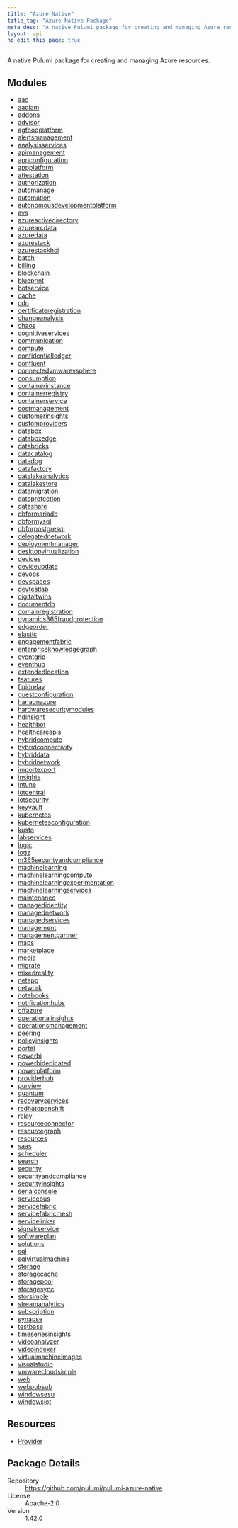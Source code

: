 ```yaml
---
title: "Azure Native"
title_tag: "Azure Native Package"
meta_desc: "A native Pulumi package for creating and managing Azure resources."
layout: api
no_edit_this_page: true
---
```


<!-- WARNING: this file was generated by Pulumi Docs Generator. -->
<!-- Do not edit by hand unless you're certain you know what you are doing! -->

A native Pulumi package for creating and managing Azure resources.

<h2 id="modules">Modules</h2>
<ul class="api">
    <li><a href="aad/" title="aad"><span class="api-symbol api-symbol--module"></span>aad</a></li>
    <li><a href="aadiam/" title="aadiam"><span class="api-symbol api-symbol--module"></span>aadiam</a></li>
    <li><a href="addons/" title="addons"><span class="api-symbol api-symbol--module"></span>addons</a></li>
    <li><a href="advisor/" title="advisor"><span class="api-symbol api-symbol--module"></span>advisor</a></li>
    <li><a href="agfoodplatform/" title="agfoodplatform"><span class="api-symbol api-symbol--module"></span>agfoodplatform</a></li>
    <li><a href="alertsmanagement/" title="alertsmanagement"><span class="api-symbol api-symbol--module"></span>alertsmanagement</a></li>
    <li><a href="analysisservices/" title="analysisservices"><span class="api-symbol api-symbol--module"></span>analysisservices</a></li>
    <li><a href="apimanagement/" title="apimanagement"><span class="api-symbol api-symbol--module"></span>apimanagement</a></li>
    <li><a href="appconfiguration/" title="appconfiguration"><span class="api-symbol api-symbol--module"></span>appconfiguration</a></li>
    <li><a href="appplatform/" title="appplatform"><span class="api-symbol api-symbol--module"></span>appplatform</a></li>
    <li><a href="attestation/" title="attestation"><span class="api-symbol api-symbol--module"></span>attestation</a></li>
    <li><a href="authorization/" title="authorization"><span class="api-symbol api-symbol--module"></span>authorization</a></li>
    <li><a href="automanage/" title="automanage"><span class="api-symbol api-symbol--module"></span>automanage</a></li>
    <li><a href="automation/" title="automation"><span class="api-symbol api-symbol--module"></span>automation</a></li>
    <li><a href="autonomousdevelopmentplatform/" title="autonomousdevelopmentplatform"><span class="api-symbol api-symbol--module"></span>autonomousdevelopmentplatform</a></li>
    <li><a href="avs/" title="avs"><span class="api-symbol api-symbol--module"></span>avs</a></li>
    <li><a href="azureactivedirectory/" title="azureactivedirectory"><span class="api-symbol api-symbol--module"></span>azureactivedirectory</a></li>
    <li><a href="azurearcdata/" title="azurearcdata"><span class="api-symbol api-symbol--module"></span>azurearcdata</a></li>
    <li><a href="azuredata/" title="azuredata"><span class="api-symbol api-symbol--module"></span>azuredata</a></li>
    <li><a href="azurestack/" title="azurestack"><span class="api-symbol api-symbol--module"></span>azurestack</a></li>
    <li><a href="azurestackhci/" title="azurestackhci"><span class="api-symbol api-symbol--module"></span>azurestackhci</a></li>
    <li><a href="batch/" title="batch"><span class="api-symbol api-symbol--module"></span>batch</a></li>
    <li><a href="billing/" title="billing"><span class="api-symbol api-symbol--module"></span>billing</a></li>
    <li><a href="blockchain/" title="blockchain"><span class="api-symbol api-symbol--module"></span>blockchain</a></li>
    <li><a href="blueprint/" title="blueprint"><span class="api-symbol api-symbol--module"></span>blueprint</a></li>
    <li><a href="botservice/" title="botservice"><span class="api-symbol api-symbol--module"></span>botservice</a></li>
    <li><a href="cache/" title="cache"><span class="api-symbol api-symbol--module"></span>cache</a></li>
    <li><a href="cdn/" title="cdn"><span class="api-symbol api-symbol--module"></span>cdn</a></li>
    <li><a href="certificateregistration/" title="certificateregistration"><span class="api-symbol api-symbol--module"></span>certificateregistration</a></li>
    <li><a href="changeanalysis/" title="changeanalysis"><span class="api-symbol api-symbol--module"></span>changeanalysis</a></li>
    <li><a href="chaos/" title="chaos"><span class="api-symbol api-symbol--module"></span>chaos</a></li>
    <li><a href="cognitiveservices/" title="cognitiveservices"><span class="api-symbol api-symbol--module"></span>cognitiveservices</a></li>
    <li><a href="communication/" title="communication"><span class="api-symbol api-symbol--module"></span>communication</a></li>
    <li><a href="compute/" title="compute"><span class="api-symbol api-symbol--module"></span>compute</a></li>
    <li><a href="confidentialledger/" title="confidentialledger"><span class="api-symbol api-symbol--module"></span>confidentialledger</a></li>
    <li><a href="confluent/" title="confluent"><span class="api-symbol api-symbol--module"></span>confluent</a></li>
    <li><a href="connectedvmwarevsphere/" title="connectedvmwarevsphere"><span class="api-symbol api-symbol--module"></span>connectedvmwarevsphere</a></li>
    <li><a href="consumption/" title="consumption"><span class="api-symbol api-symbol--module"></span>consumption</a></li>
    <li><a href="containerinstance/" title="containerinstance"><span class="api-symbol api-symbol--module"></span>containerinstance</a></li>
    <li><a href="containerregistry/" title="containerregistry"><span class="api-symbol api-symbol--module"></span>containerregistry</a></li>
    <li><a href="containerservice/" title="containerservice"><span class="api-symbol api-symbol--module"></span>containerservice</a></li>
    <li><a href="costmanagement/" title="costmanagement"><span class="api-symbol api-symbol--module"></span>costmanagement</a></li>
    <li><a href="customerinsights/" title="customerinsights"><span class="api-symbol api-symbol--module"></span>customerinsights</a></li>
    <li><a href="customproviders/" title="customproviders"><span class="api-symbol api-symbol--module"></span>customproviders</a></li>
    <li><a href="databox/" title="databox"><span class="api-symbol api-symbol--module"></span>databox</a></li>
    <li><a href="databoxedge/" title="databoxedge"><span class="api-symbol api-symbol--module"></span>databoxedge</a></li>
    <li><a href="databricks/" title="databricks"><span class="api-symbol api-symbol--module"></span>databricks</a></li>
    <li><a href="datacatalog/" title="datacatalog"><span class="api-symbol api-symbol--module"></span>datacatalog</a></li>
    <li><a href="datadog/" title="datadog"><span class="api-symbol api-symbol--module"></span>datadog</a></li>
    <li><a href="datafactory/" title="datafactory"><span class="api-symbol api-symbol--module"></span>datafactory</a></li>
    <li><a href="datalakeanalytics/" title="datalakeanalytics"><span class="api-symbol api-symbol--module"></span>datalakeanalytics</a></li>
    <li><a href="datalakestore/" title="datalakestore"><span class="api-symbol api-symbol--module"></span>datalakestore</a></li>
    <li><a href="datamigration/" title="datamigration"><span class="api-symbol api-symbol--module"></span>datamigration</a></li>
    <li><a href="dataprotection/" title="dataprotection"><span class="api-symbol api-symbol--module"></span>dataprotection</a></li>
    <li><a href="datashare/" title="datashare"><span class="api-symbol api-symbol--module"></span>datashare</a></li>
    <li><a href="dbformariadb/" title="dbformariadb"><span class="api-symbol api-symbol--module"></span>dbformariadb</a></li>
    <li><a href="dbformysql/" title="dbformysql"><span class="api-symbol api-symbol--module"></span>dbformysql</a></li>
    <li><a href="dbforpostgresql/" title="dbforpostgresql"><span class="api-symbol api-symbol--module"></span>dbforpostgresql</a></li>
    <li><a href="delegatednetwork/" title="delegatednetwork"><span class="api-symbol api-symbol--module"></span>delegatednetwork</a></li>
    <li><a href="deploymentmanager/" title="deploymentmanager"><span class="api-symbol api-symbol--module"></span>deploymentmanager</a></li>
    <li><a href="desktopvirtualization/" title="desktopvirtualization"><span class="api-symbol api-symbol--module"></span>desktopvirtualization</a></li>
    <li><a href="devices/" title="devices"><span class="api-symbol api-symbol--module"></span>devices</a></li>
    <li><a href="deviceupdate/" title="deviceupdate"><span class="api-symbol api-symbol--module"></span>deviceupdate</a></li>
    <li><a href="devops/" title="devops"><span class="api-symbol api-symbol--module"></span>devops</a></li>
    <li><a href="devspaces/" title="devspaces"><span class="api-symbol api-symbol--module"></span>devspaces</a></li>
    <li><a href="devtestlab/" title="devtestlab"><span class="api-symbol api-symbol--module"></span>devtestlab</a></li>
    <li><a href="digitaltwins/" title="digitaltwins"><span class="api-symbol api-symbol--module"></span>digitaltwins</a></li>
    <li><a href="documentdb/" title="documentdb"><span class="api-symbol api-symbol--module"></span>documentdb</a></li>
    <li><a href="domainregistration/" title="domainregistration"><span class="api-symbol api-symbol--module"></span>domainregistration</a></li>
    <li><a href="dynamics365fraudprotection/" title="dynamics365fraudprotection"><span class="api-symbol api-symbol--module"></span>dynamics365fraudprotection</a></li>
    <li><a href="edgeorder/" title="edgeorder"><span class="api-symbol api-symbol--module"></span>edgeorder</a></li>
    <li><a href="elastic/" title="elastic"><span class="api-symbol api-symbol--module"></span>elastic</a></li>
    <li><a href="engagementfabric/" title="engagementfabric"><span class="api-symbol api-symbol--module"></span>engagementfabric</a></li>
    <li><a href="enterpriseknowledgegraph/" title="enterpriseknowledgegraph"><span class="api-symbol api-symbol--module"></span>enterpriseknowledgegraph</a></li>
    <li><a href="eventgrid/" title="eventgrid"><span class="api-symbol api-symbol--module"></span>eventgrid</a></li>
    <li><a href="eventhub/" title="eventhub"><span class="api-symbol api-symbol--module"></span>eventhub</a></li>
    <li><a href="extendedlocation/" title="extendedlocation"><span class="api-symbol api-symbol--module"></span>extendedlocation</a></li>
    <li><a href="features/" title="features"><span class="api-symbol api-symbol--module"></span>features</a></li>
    <li><a href="fluidrelay/" title="fluidrelay"><span class="api-symbol api-symbol--module"></span>fluidrelay</a></li>
    <li><a href="guestconfiguration/" title="guestconfiguration"><span class="api-symbol api-symbol--module"></span>guestconfiguration</a></li>
    <li><a href="hanaonazure/" title="hanaonazure"><span class="api-symbol api-symbol--module"></span>hanaonazure</a></li>
    <li><a href="hardwaresecuritymodules/" title="hardwaresecuritymodules"><span class="api-symbol api-symbol--module"></span>hardwaresecuritymodules</a></li>
    <li><a href="hdinsight/" title="hdinsight"><span class="api-symbol api-symbol--module"></span>hdinsight</a></li>
    <li><a href="healthbot/" title="healthbot"><span class="api-symbol api-symbol--module"></span>healthbot</a></li>
    <li><a href="healthcareapis/" title="healthcareapis"><span class="api-symbol api-symbol--module"></span>healthcareapis</a></li>
    <li><a href="hybridcompute/" title="hybridcompute"><span class="api-symbol api-symbol--module"></span>hybridcompute</a></li>
    <li><a href="hybridconnectivity/" title="hybridconnectivity"><span class="api-symbol api-symbol--module"></span>hybridconnectivity</a></li>
    <li><a href="hybriddata/" title="hybriddata"><span class="api-symbol api-symbol--module"></span>hybriddata</a></li>
    <li><a href="hybridnetwork/" title="hybridnetwork"><span class="api-symbol api-symbol--module"></span>hybridnetwork</a></li>
    <li><a href="importexport/" title="importexport"><span class="api-symbol api-symbol--module"></span>importexport</a></li>
    <li><a href="insights/" title="insights"><span class="api-symbol api-symbol--module"></span>insights</a></li>
    <li><a href="intune/" title="intune"><span class="api-symbol api-symbol--module"></span>intune</a></li>
    <li><a href="iotcentral/" title="iotcentral"><span class="api-symbol api-symbol--module"></span>iotcentral</a></li>
    <li><a href="iotsecurity/" title="iotsecurity"><span class="api-symbol api-symbol--module"></span>iotsecurity</a></li>
    <li><a href="keyvault/" title="keyvault"><span class="api-symbol api-symbol--module"></span>keyvault</a></li>
    <li><a href="kubernetes/" title="kubernetes"><span class="api-symbol api-symbol--module"></span>kubernetes</a></li>
    <li><a href="kubernetesconfiguration/" title="kubernetesconfiguration"><span class="api-symbol api-symbol--module"></span>kubernetesconfiguration</a></li>
    <li><a href="kusto/" title="kusto"><span class="api-symbol api-symbol--module"></span>kusto</a></li>
    <li><a href="labservices/" title="labservices"><span class="api-symbol api-symbol--module"></span>labservices</a></li>
    <li><a href="logic/" title="logic"><span class="api-symbol api-symbol--module"></span>logic</a></li>
    <li><a href="logz/" title="logz"><span class="api-symbol api-symbol--module"></span>logz</a></li>
    <li><a href="m365securityandcompliance/" title="m365securityandcompliance"><span class="api-symbol api-symbol--module"></span>m365securityandcompliance</a></li>
    <li><a href="machinelearning/" title="machinelearning"><span class="api-symbol api-symbol--module"></span>machinelearning</a></li>
    <li><a href="machinelearningcompute/" title="machinelearningcompute"><span class="api-symbol api-symbol--module"></span>machinelearningcompute</a></li>
    <li><a href="machinelearningexperimentation/" title="machinelearningexperimentation"><span class="api-symbol api-symbol--module"></span>machinelearningexperimentation</a></li>
    <li><a href="machinelearningservices/" title="machinelearningservices"><span class="api-symbol api-symbol--module"></span>machinelearningservices</a></li>
    <li><a href="maintenance/" title="maintenance"><span class="api-symbol api-symbol--module"></span>maintenance</a></li>
    <li><a href="managedidentity/" title="managedidentity"><span class="api-symbol api-symbol--module"></span>managedidentity</a></li>
    <li><a href="managednetwork/" title="managednetwork"><span class="api-symbol api-symbol--module"></span>managednetwork</a></li>
    <li><a href="managedservices/" title="managedservices"><span class="api-symbol api-symbol--module"></span>managedservices</a></li>
    <li><a href="management/" title="management"><span class="api-symbol api-symbol--module"></span>management</a></li>
    <li><a href="managementpartner/" title="managementpartner"><span class="api-symbol api-symbol--module"></span>managementpartner</a></li>
    <li><a href="maps/" title="maps"><span class="api-symbol api-symbol--module"></span>maps</a></li>
    <li><a href="marketplace/" title="marketplace"><span class="api-symbol api-symbol--module"></span>marketplace</a></li>
    <li><a href="media/" title="media"><span class="api-symbol api-symbol--module"></span>media</a></li>
    <li><a href="migrate/" title="migrate"><span class="api-symbol api-symbol--module"></span>migrate</a></li>
    <li><a href="mixedreality/" title="mixedreality"><span class="api-symbol api-symbol--module"></span>mixedreality</a></li>
    <li><a href="netapp/" title="netapp"><span class="api-symbol api-symbol--module"></span>netapp</a></li>
    <li><a href="network/" title="network"><span class="api-symbol api-symbol--module"></span>network</a></li>
    <li><a href="notebooks/" title="notebooks"><span class="api-symbol api-symbol--module"></span>notebooks</a></li>
    <li><a href="notificationhubs/" title="notificationhubs"><span class="api-symbol api-symbol--module"></span>notificationhubs</a></li>
    <li><a href="offazure/" title="offazure"><span class="api-symbol api-symbol--module"></span>offazure</a></li>
    <li><a href="operationalinsights/" title="operationalinsights"><span class="api-symbol api-symbol--module"></span>operationalinsights</a></li>
    <li><a href="operationsmanagement/" title="operationsmanagement"><span class="api-symbol api-symbol--module"></span>operationsmanagement</a></li>
    <li><a href="peering/" title="peering"><span class="api-symbol api-symbol--module"></span>peering</a></li>
    <li><a href="policyinsights/" title="policyinsights"><span class="api-symbol api-symbol--module"></span>policyinsights</a></li>
    <li><a href="portal/" title="portal"><span class="api-symbol api-symbol--module"></span>portal</a></li>
    <li><a href="powerbi/" title="powerbi"><span class="api-symbol api-symbol--module"></span>powerbi</a></li>
    <li><a href="powerbidedicated/" title="powerbidedicated"><span class="api-symbol api-symbol--module"></span>powerbidedicated</a></li>
    <li><a href="powerplatform/" title="powerplatform"><span class="api-symbol api-symbol--module"></span>powerplatform</a></li>
    <li><a href="providerhub/" title="providerhub"><span class="api-symbol api-symbol--module"></span>providerhub</a></li>
    <li><a href="purview/" title="purview"><span class="api-symbol api-symbol--module"></span>purview</a></li>
    <li><a href="quantum/" title="quantum"><span class="api-symbol api-symbol--module"></span>quantum</a></li>
    <li><a href="recoveryservices/" title="recoveryservices"><span class="api-symbol api-symbol--module"></span>recoveryservices</a></li>
    <li><a href="redhatopenshift/" title="redhatopenshift"><span class="api-symbol api-symbol--module"></span>redhatopenshift</a></li>
    <li><a href="relay/" title="relay"><span class="api-symbol api-symbol--module"></span>relay</a></li>
    <li><a href="resourceconnector/" title="resourceconnector"><span class="api-symbol api-symbol--module"></span>resourceconnector</a></li>
    <li><a href="resourcegraph/" title="resourcegraph"><span class="api-symbol api-symbol--module"></span>resourcegraph</a></li>
    <li><a href="resources/" title="resources"><span class="api-symbol api-symbol--module"></span>resources</a></li>
    <li><a href="saas/" title="saas"><span class="api-symbol api-symbol--module"></span>saas</a></li>
    <li><a href="scheduler/" title="scheduler"><span class="api-symbol api-symbol--module"></span>scheduler</a></li>
    <li><a href="search/" title="search"><span class="api-symbol api-symbol--module"></span>search</a></li>
    <li><a href="security/" title="security"><span class="api-symbol api-symbol--module"></span>security</a></li>
    <li><a href="securityandcompliance/" title="securityandcompliance"><span class="api-symbol api-symbol--module"></span>securityandcompliance</a></li>
    <li><a href="securityinsights/" title="securityinsights"><span class="api-symbol api-symbol--module"></span>securityinsights</a></li>
    <li><a href="serialconsole/" title="serialconsole"><span class="api-symbol api-symbol--module"></span>serialconsole</a></li>
    <li><a href="servicebus/" title="servicebus"><span class="api-symbol api-symbol--module"></span>servicebus</a></li>
    <li><a href="servicefabric/" title="servicefabric"><span class="api-symbol api-symbol--module"></span>servicefabric</a></li>
    <li><a href="servicefabricmesh/" title="servicefabricmesh"><span class="api-symbol api-symbol--module"></span>servicefabricmesh</a></li>
    <li><a href="servicelinker/" title="servicelinker"><span class="api-symbol api-symbol--module"></span>servicelinker</a></li>
    <li><a href="signalrservice/" title="signalrservice"><span class="api-symbol api-symbol--module"></span>signalrservice</a></li>
    <li><a href="softwareplan/" title="softwareplan"><span class="api-symbol api-symbol--module"></span>softwareplan</a></li>
    <li><a href="solutions/" title="solutions"><span class="api-symbol api-symbol--module"></span>solutions</a></li>
    <li><a href="sql/" title="sql"><span class="api-symbol api-symbol--module"></span>sql</a></li>
    <li><a href="sqlvirtualmachine/" title="sqlvirtualmachine"><span class="api-symbol api-symbol--module"></span>sqlvirtualmachine</a></li>
    <li><a href="storage/" title="storage"><span class="api-symbol api-symbol--module"></span>storage</a></li>
    <li><a href="storagecache/" title="storagecache"><span class="api-symbol api-symbol--module"></span>storagecache</a></li>
    <li><a href="storagepool/" title="storagepool"><span class="api-symbol api-symbol--module"></span>storagepool</a></li>
    <li><a href="storagesync/" title="storagesync"><span class="api-symbol api-symbol--module"></span>storagesync</a></li>
    <li><a href="storsimple/" title="storsimple"><span class="api-symbol api-symbol--module"></span>storsimple</a></li>
    <li><a href="streamanalytics/" title="streamanalytics"><span class="api-symbol api-symbol--module"></span>streamanalytics</a></li>
    <li><a href="subscription/" title="subscription"><span class="api-symbol api-symbol--module"></span>subscription</a></li>
    <li><a href="synapse/" title="synapse"><span class="api-symbol api-symbol--module"></span>synapse</a></li>
    <li><a href="testbase/" title="testbase"><span class="api-symbol api-symbol--module"></span>testbase</a></li>
    <li><a href="timeseriesinsights/" title="timeseriesinsights"><span class="api-symbol api-symbol--module"></span>timeseriesinsights</a></li>
    <li><a href="videoanalyzer/" title="videoanalyzer"><span class="api-symbol api-symbol--module"></span>videoanalyzer</a></li>
    <li><a href="videoindexer/" title="videoindexer"><span class="api-symbol api-symbol--module"></span>videoindexer</a></li>
    <li><a href="virtualmachineimages/" title="virtualmachineimages"><span class="api-symbol api-symbol--module"></span>virtualmachineimages</a></li>
    <li><a href="visualstudio/" title="visualstudio"><span class="api-symbol api-symbol--module"></span>visualstudio</a></li>
    <li><a href="vmwarecloudsimple/" title="vmwarecloudsimple"><span class="api-symbol api-symbol--module"></span>vmwarecloudsimple</a></li>
    <li><a href="web/" title="web"><span class="api-symbol api-symbol--module"></span>web</a></li>
    <li><a href="webpubsub/" title="webpubsub"><span class="api-symbol api-symbol--module"></span>webpubsub</a></li>
    <li><a href="windowsesu/" title="windowsesu"><span class="api-symbol api-symbol--module"></span>windowsesu</a></li>
    <li><a href="windowsiot/" title="windowsiot"><span class="api-symbol api-symbol--module"></span>windowsiot</a></li>
</ul>

<h2 id="resources">Resources</h2>
<ul class="api">
    <li><a href="provider" title="Provider"><span class="api-symbol api-symbol--resource"></span>Provider</a></li>
</ul>

<h2 id="package-details">Package Details</h2>
<dl class="package-details">
	<dt>Repository</dt>
	<dd><a href="https://github.com/pulumi/pulumi-azure-native">https://github.com/pulumi/pulumi-azure-native</a></dd>
	<dt>License</dt>
	<dd>Apache-2.0</dd>
	<dt>Version</dt>
	<dd>1.42.0</dd>
</dl>

